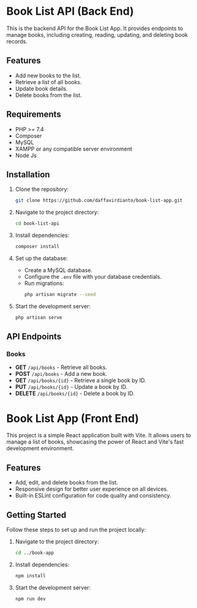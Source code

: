 # Book List API (Back End)

This is the backend API for the Book List App. It provides endpoints to manage books, including creating, reading, updating, and deleting book records.

## Features

- Add new books to the list.
- Retrieve a list of all books.
- Update book details.
- Delete books from the list.

## Requirements

- PHP >= 7.4
- Composer
- MySQL
- XAMPP or any compatible server environment
- Node Js

## Installation

1. Clone the repository:
    ```bash
    git clone https://github.com/daffavirdianto/book-list-app.git
    ```
2. Navigate to the project directory:
    ```bash
    cd book-list-api
    ```
3. Install dependencies:
    ```bash
    composer install
    ```
4. Set up the database:
    - Create a MySQL database.
    - Configure the `.env` file with your database credentials.
    - Run migrations:
      ```bash
      php artisan migrate --seed
      ```

5. Start the development server:
    ```bash
    php artisan serve
    ```

## API Endpoints

### Books

- **GET** `/api/books` - Retrieve all books.
- **POST** `/api/books` - Add a new book.
- **GET** `/api/books/{id}` - Retrieve a single book by ID.
- **PUT** `/api/books/{id}` - Update a book by ID.
- **DELETE** `/api/books/{id}` - Delete a book by ID.


# Book List App (Front End)

This project is a simple React application built with Vite. It allows users to manage a list of books, showcasing the power of React and Vite's fast development environment.

## Features

- Add, edit, and delete books from the list.
- Responsive design for better user experience on all devices.
- Built-in ESLint configuration for code quality and consistency.

## Getting Started

Follow these steps to set up and run the project locally:

1. Navigate to the project directory:
    ```bash
    cd ../book-app
    ```
3. Install dependencies:
    ```bash
    npm install
    ```
4. Start the development server:
    ```bash
    npm run dev
    ```
